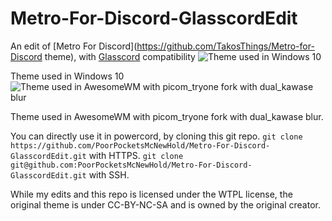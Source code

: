 # Metro-For-Discord-GlasscordEdit
An edit of [Metro For Discord](https://github.com/TakosThings/Metro-for-Discord theme), with [Glasscord](https://github.com/AryToNeX/Glasscord) compatibility
![Theme used in Windows 10](https://cdn.discordapp.com/attachments/727160539612053504/727160557685440652/unknown.png)

Theme used in Windows 10
![Theme used in AwesomeWM with picom_tryone fork with dual_kawase blur](https://wtf.roflcopter.fr/pics/FzkkEjmL/W88XiX2r.png)

Theme used in AwesomeWM with picom_tryone fork with dual_kawase blur.

You can directly use it in powercord, by cloning this git repo.
`git clone https://github.com/PoorPocketsMcNewHold/Metro-For-Discord-GlasscordEdit.git` with HTTPS.
`git clone git@github.com:PoorPocketsMcNewHold/Metro-For-Discord-GlasscordEdit.git` with SSH.

While my edits and this repo is licensed under the WTPL license, the original theme is under CC-BY-NC-SA and is owned by the original creator.
